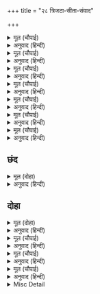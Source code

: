 +++
title = "२८ त्रिजटा-सीता-संवाद"

+++


<details><summary>मूल (चौपाई)</summary>

तेही निसि सीता पहिं जाई।  
त्रिजटा कहि सब कथा सुनाई॥  
सिर भुज बाढ़ि सुनत रिपु केरी।  
सीता उर भइ त्रास घनेरी॥
</details>

<details><summary>अनुवाद (हिन्दी)</summary>

उसी रात त्रिजटाने सीताजीके पास जाकर उन्हें सब कथा कह सुनायी। शत्रुके सिर और भुजाओंकी बढ़तीका संवाद सुनकर सीताजीके हृदयमें बड़ा भय हुआ॥ १॥
</details>

<details><summary>मूल (चौपाई)</summary>

मुख मलीन उपजी मन चिंता।  
त्रिजटा सन बोली तब सीता॥  
होइहि कहा कहसि किन माता।  
केहि बिधि मरिहि बिस्व दुखदाता॥
</details>

<details><summary>अनुवाद (हिन्दी)</summary>

(उनका) मुख उदास हो गया, मनमें चिन्ता उत्पन्न हो गयी। तब सीताजी त्रिजटासे बोलीं—हे माता! बताती क्यों नहीं? क्या होगा? सम्पूर्ण विश्वको दुःख देनेवाला यह किस प्रकार मरेगा?॥ २॥
</details>

<details><summary>मूल (चौपाई)</summary>

रघुपति सर सिर कटेहुँ न मरई।  
बिधि बिपरीत चरित सब करई॥  
मोर अभाग्य जिआवत ओही।  
जेहिं हौं हरि पद कमल बिछोही॥
</details>

<details><summary>अनुवाद (हिन्दी)</summary>

श्रीरघुनाथजीके बाणोंसे सिर कटनेपर भी नहीं मरता। विधाता सारे चरित्र विपरीत (उलटे) ही कर रहा है। (सच बात तो यह है कि) मेरा दुर्भाग्य ही उसे जिला रहा है, जिसने मुझे भगवान् के चरण-कमलोंसे अलग कर दिया है॥ ३॥
</details>

<details><summary>मूल (चौपाई)</summary>

जेहिं कृत कपट कनक मृग झूठा।  
अजहुँ सो दैव मोहि पर रूठा॥  
जेहिं बिधि मोहि दुख दुसह सहाए।  
लछिमन कहुँ कटु बचन कहाए॥
</details>

<details><summary>अनुवाद (हिन्दी)</summary>

जिसने कपटका झूठा स्वर्णमृग बनाया था, वही दैव अब भी मुझपर रूठा हुआ है। जिस विधाताने मुझसे दुःसह दुःख सहन कराये और लक्ष्मणको कड़ुवे वचन कहलाये,॥ ४॥
</details>

<details><summary>मूल (चौपाई)</summary>

रघुपति बिरह सबिष सर भारी।  
तकि तकि मार बार बहु मारी॥  
ऐसेहुँ दुख जो राख मम प्राना।  
सोइ बिधि ताहि जिआव न आना॥
</details>

<details><summary>अनुवाद (हिन्दी)</summary>

जो श्रीरघुनाथजीके विरहरूपी बड़े विषैले बाणोंसे तक-तककर मुझे बहुत बार मारकर, अब भी मार रहा है और ऐसे दुःखमें भी जो मेरे प्राणोंको रख रहा है, वही विधाता उस (रावण) को जिला रहा है, दूसरा कोई नहीं॥ ५॥
</details>

<details><summary>मूल (चौपाई)</summary>

बहु बिधि कर बिलाप जानकी।  
करि करि सुरति कृपानिधान की॥  
कह त्रिजटा सुनु राजकुमारी।  
उर सर लागत मरइ सुरारी॥
</details>

<details><summary>अनुवाद (हिन्दी)</summary>

कृपानिधान श्रीरामजीकी याद कर-करके जानकीजी बहुत प्रकारसे विलाप कर रही हैं। त्रिजटाने कहा—हे राजकुमारी! सुनो, देवताओंका शत्रु रावण हृदयमें बाण लगते ही मर जायगा॥ ६॥
</details>

<details><summary>मूल (चौपाई)</summary>

प्रभु ताते उर हतइ न तेही।  
एहि के हृदयँ बसति बैदेही॥
</details>

<details><summary>अनुवाद (हिन्दी)</summary>

परन्तु प्रभु उसके हृदयमें बाण इसलिये नहीं मारते कि इसके हृदयमें जानकीजी (आप) बसती हैं॥ ७॥
</details>

## छंद


<details><summary>मूल (दोहा)</summary>

एहि के हृदयँ बस जानकी जानकी उर मम बास है।  
मम उदर भुअन अनेक लागत बान सब कर नास है॥  
सुनि बचन हरष बिषाद मन अति देखि पुनि त्रिजटाँ कहा।  
अब मरिहि रिपु एहि बिधि सुनहि सुंदरि तजहि संसय महा॥
</details>

<details><summary>अनुवाद (हिन्दी)</summary>

(वे यही सोचकर रह जाते हैं कि) इसके हृदयमें जानकीका निवास है, जानकीके हृदयमें मेरा निवास है और मेरे उदरमें अनेकों भुवन हैं। अतः रावणके हृदयमें बाण लगते ही सब भुवनोंका नाश हो जायगा। यह वचन सुनकर, सीताजीके मनमें अत्यन्त हर्ष और विषाद हुआ देखकर त्रिजटाने फिर कहा—हे सुन्दरी! महान् सन्देहका त्याग कर दो; अब सुनो, शत्रु इस प्रकार मरेगा—
</details>

## दोहा


<details><summary>मूल (दोहा)</summary>

काटत सिर होइहि बिकल छुटि जाइहि तव ध्यान।  
तब रावनहि हृदय महुँ मरिहहिं रामु सुजान॥ ९९॥
</details>

<details><summary>अनुवाद (हिन्दी)</summary>

सिरोंके बार-बार काटे जानेसे जब वह व्याकुल हो जायगा और उसके हृदयसे तुम्हारा ध्यान छूट जायगा, तब सुजान (अन्तर्यामी) श्रीरामजी रावणके हृदयमें बाण मारेंगे॥ ९९॥
</details>

<details><summary>मूल (चौपाई)</summary>

अस कहि बहुत भाँति समुझाई।  
पुनि त्रिजटा निज भवन सिधाई॥  
राम सुभाउ सुमिरि बैदेही।  
उपजी बिरह बिथा अति तेही॥
</details>

<details><summary>अनुवाद (हिन्दी)</summary>

ऐसा कहकर और सीताजीको बहुत प्रकारसे समझाकर फिर त्रिजटा अपने घर चली गयी। श्रीरामचन्द्रजीके स्वभावका स्मरण करके जानकीजीको अत्यन्त विरहव्यथा उत्पन्न हुई॥ १॥
</details>

<details><summary>मूल (चौपाई)</summary>

निसिहि ससिहि निंदति बहु भाँती।  
जुग सम भई सिराति न राती॥  
करति बिलाप मनहिं मन भारी।  
राम बिरहँ जानकी दुखारी॥
</details>

<details><summary>अनुवाद (हिन्दी)</summary>

वे रात्रिकी और चन्द्रमाकी बहुत प्रकारसे निन्दा कर रही हैं (और कह रही हैं—) रात युगके समान बड़ी हो गयी, वह बीतती ही नहीं। जानकीजी श्रीरामजीके विरहमें दुःखी होकर मन-ही-मन भारी विलाप कर रही हैं॥ २॥
</details>

<details><summary>मूल (चौपाई)</summary>

जब अति भयउ बिरह उर दाहू।  
फरकेउ बाम नयन अरु बाहू॥  
सगुन बिचारि धरी मन धीरा।  
अब मिलिहहिं कृपाल रघुबीरा॥
</details>

<details><summary>अनुवाद (हिन्दी)</summary>

जब विरहके मारे हृदयमें दारुण दाह हो गया, तब उनका बायाँ नेत्र और बाहु फड़क उठे। शकुन समझकर उन्होंने मनमें धैर्य धारण किया कि अब कृपालु श्रीरघुवीर अवश्य मिलेंगे॥ ३॥
</details>

<details><summary>Misc Detail</summary>


</details>

